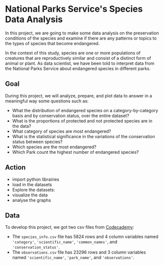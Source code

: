#  National Parks Service's Species Data Analysis

In this project, we are going to make some data analysis on the preservation conditions of the species and examine if there are any patterns or topics to the types of species that become endangered. 

In the context of this study, species are one or more populations of creatures that are reproductively similar and consist of a distinct form of animal or plant. As data scientist, we have been told to interpret data from the National Parks Service about endangered species in different parks.

## Goal
During this project, we will analyze, prepare, and plot data to answer in a meaningful way some questions such as:

- What the distribution of endangered species on a category-by-category basis and by conservation status, over the entire dataset?
- What is the proportions of protected and not protected species are in the data?
- What category of species are most endangered?
- What is the statistical significance in the variations of the conservation status between species?
- Which species are the most endangered?
- Which Park count the highest number of endangered species?



## Action

- import python librairies
- load in the datasets
- Explore the datasets:
- visualize the data
- analyse the graphs

## Data

To develop this project, we got two csv files from [Codecademy](https://www.codecademy.com/paths/data-science/tracks/dsf-portfolio-project/modules/dscp-biodiversity-in-national-parks/kanban_projects/biodiversity-in-national-parks-portfolio-project): 
- The ```species_info.csv``` file  has 5824 rows and 4 column variables named ```'category'```, ```'scientific_name'```, ```'common_names'```, and ```'conservation_status'```.
- The ```observations.csv``` file has 23296 rows and 3 column variables named ```'scientific_name'```, ```'park_name'```, and ```'observations'```.

